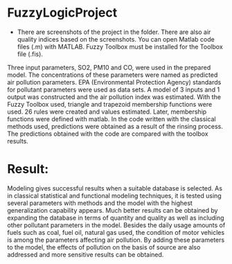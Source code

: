 # FuzzyLogicProject
 
- There are screenshots of the project in the folder. There are also air quality indices based on the screenshots. You can open Matlab code files (.m) with MATLAB. Fuzzy Toolbox must be installed for the Toolbox file (.fis).

Three input parameters, SO2, PM10 and CO, were used in the prepared model. The concentrations of these parameters were named as predicted air pollution parameters. EPA (Environmental Protection Agency) standards for pollutant parameters were used as data sets. A model of 3 inputs and 1 output was constructed and the air pollution index was estimated. With the Fuzzy Toolbox used, triangle and trapezoid membership functions were used. 26 rules were created and values estimated. Later, membership functions were defined with matlab. In the code written with the classical methods used, predictions were obtained as a result of the rinsing process. The predictions obtained with the code are compared with the toolbox results.

# Result:
Modeling gives successful results when a suitable database is selected. As in classical statistical and functional modeling techniques, it is tested using several parameters with methods and the model with the highest generalization capability appears. Much better results can be obtained by expanding the database in terms of quantity and quality as well as including other pollutant parameters in the model. Besides the daily usage amounts of fuels such as coal, fuel oil, natural gas used, the condition of motor vehicles is among the parameters affecting air pollution. By adding these parameters to the model, the effects of pollution on the basis of source are also addressed and more sensitive results can be obtained.


